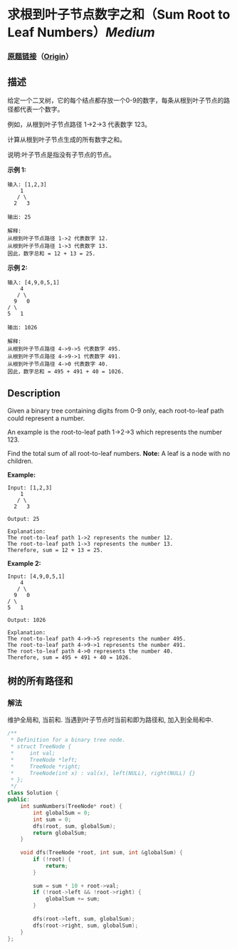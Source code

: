 # 求根到叶子节点数字之和（Sum Root to Leaf Numbers）*Medium*
### [原题链接](https://leetcode-cn.com/problems/sum-root-to-leaf-numbers)（[Origin](https://leetcode.com/problems/sum-root-to-leaf-numbers)）
## 描述
给定一个二叉树，它的每个结点都存放一个0-9的数字，每条从根到叶子节点的路径都代表一个数字。

例如，从根到叶子节点路径 1->2->3 代表数字 123。

计算从根到叶子节点生成的所有数字之和。

说明:叶子节点是指没有子节点的节点。

**示例 1:**
```
输入: [1,2,3]
    1
   / \
  2   3

输出: 25

解释:
从根到叶子节点路径 1->2 代表数字 12.
从根到叶子节点路径 1->3 代表数字 13.
因此，数字总和 = 12 + 13 = 25.
```

**示例 2:**
```
输入: [4,9,0,5,1]
    4
   / \
  9   0
/ \
5   1

输出: 1026

解释:
从根到叶子节点路径 4->9->5 代表数字 495.
从根到叶子节点路径 4->9->1 代表数字 491.
从根到叶子节点路径 4->0 代表数字 40.
因此，数字总和 = 495 + 491 + 40 = 1026.
```

## Description
Given a binary tree containing digits from 0-9 only, each root-to-leaf path could represent a number.

An example is the root-to-leaf path 1->2->3 which represents the number 123.

Find the total sum of all root-to-leaf numbers.
**Note:**
A leaf is a node with no children.

**Example:**
```
Input: [1,2,3]
    1
   / \
  2   3

Output: 25

Explanation:
The root-to-leaf path 1->2 represents the number 12.
The root-to-leaf path 1->3 represents the number 13.
Therefore, sum = 12 + 13 = 25.
```

**Example 2:**
```
Input: [4,9,0,5,1]
    4
   / \
  9   0
/ \
5   1

Output: 1026

Explanation:
The root-to-leaf path 4->9->5 represents the number 495.
The root-to-leaf path 4->9->1 represents the number 491.
The root-to-leaf path 4->0 represents the number 40.
Therefore, sum = 495 + 491 + 40 = 1026.
```


## 树的所有路径和
### 解法
维护全局和, 当前和. 当遇到叶子节点时当前和即为路径和, 加入到全局和中.
```c++
/**
 * Definition for a binary tree node.
 * struct TreeNode {
 *     int val;
 *     TreeNode *left;
 *     TreeNode *right;
 *     TreeNode(int x) : val(x), left(NULL), right(NULL) {}
 * };
 */
class Solution {
public:
    int sumNumbers(TreeNode* root) {
        int globalSum = 0;
        int sum = 0;
        dfs(root, sum, globalSum);
        return globalSum;
    }
    
    void dfs(TreeNode *root, int sum, int &globalSum) {
        if (!root) {
            return;
        }
        
        sum = sum * 10 + root->val;
        if (!root->left && !root->right) {
            globalSum += sum;
        }
        
        dfs(root->left, sum, globalSum);
        dfs(root->right, sum, globalSum);
    }
};
```